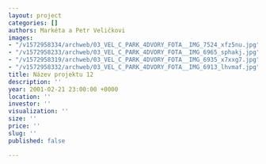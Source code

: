 ```yaml
---
layout: project
categories: []
authors: Markéta a Petr Veličkovi
images:
- "/v1572958334/archweb/03_VEL_C_PARK_4DVORY_FOTA__IMG_7524_xfz5nu.jpg"
- "/v1572958233/archweb/03_VEL_C_PARK_4DVORY_FOTA__IMG_6965_sphakj.jpg"
- "/v1572958319/archweb/03_VEL_C_PARK_4DVORY_FOTA__IMG_6935_x7xxg7.jpg"
- "/v1572958332/archweb/03_VEL_C_PARK_4DVORY_FOTA__IMG_6913_lhvmaf.jpg"
title: Název projektu 12
description: ''
year: 2001-02-21 23:00:00 +0000
location: ''
investor: ''
visualization: ''
size: ''
price: ''
slug: ''
published: false

---
```


